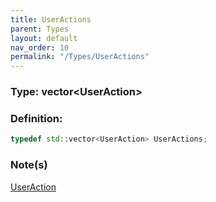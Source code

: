 ```yaml
---
title: UserActions
parent: Types
layout: default
nav_order: 10
permalink: "/Types/UserActions"
---
```


### Type: vector\<UserAction>

### Definition:
```cpp
typedef std::vector<UserAction> UserActions;
```
### Note(s)
[UserAction](/Types/UserAction)